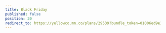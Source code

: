 ```yaml
---
title: Black Friday
published: false
position: 20
redirect_to: https://yellowco.mn.co/plans/29539?bundle_token=01006ed9e1191079fca10f774d226a69&utm_source=manual
---
```


